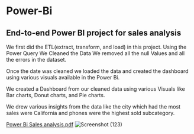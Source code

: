 # Power-Bi
## End-to-end Power BI project for sales analysis

We first did the ETL(extract, transform, and load) in this project. Using the Power Query We Cleaned the Data
We removed all the null Values and all the errors in the dataset.

Once the date was cleaned we loaded the data and created the dashboard using various visuals available in the
Power Bi.

We created a Dashboard from our cleaned data using various Visuals like Bar charts, Donut charts, and Pie charts.

We drew various insights from the data like the city which had the most sales were California and phones were
the highest sold subcategory.


[Power Bi Sales analysis.pdf](https://github.com/Jasir-yattoo/Power-Bi-Project-1/files/12004924/Power.Bi.Sales.analysis.pdf)
![Screenshot (123)](https://github.com/Jasir-yattoo/Power-Bi-Project-1/assets/104289719/3ed55881-20b2-4d39-ac38-9f8bdea6225e)
